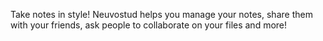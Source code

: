 Take notes in style! Neuvostud helps you manage your notes, share them with your friends, ask people to collaborate on your files and more!

